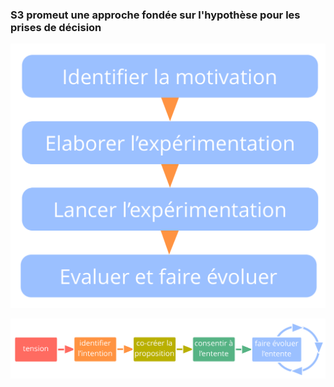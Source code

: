 ### S3 promeut une approche fondée sur l'hypothèse pour les prises de décision

![Toute entente ou décision peut être considérée comme une expérience.](img/evolution/experiments.png)

![Le cycle de vie d'une entente](img/evolution/agreement-lifecycle-long.png)